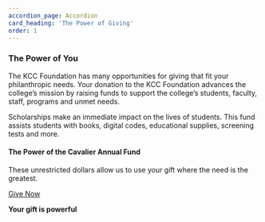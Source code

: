 ```yaml
---
accordion_page: Accordion
card_heading: 'The Power of Giving'
order: 1
---
```


<h3 class="typography__h3">The Power of You</h3>
<p>The KCC Foundation has many opportunities for giving that fit your philanthropic needs. Your donation to the KCC Foundation advances the college&rsquo;s mission by raising funds to support the college&rsquo;s students, faculty, staff, programs and unmet needs.</p>
<p>Scholarships make an immediate impact on the lives of students. This fund assists students with books, digital codes, educational supplies, screening tests and more.</p>
<h4 class="typography__h4">The Power of the Cavalier Annual Fund</h4>
<p>These unrestricted dollars allow us to use your gift where the need is the greatest.</p>
<p><a class="btn btn-primary" href="../give/form/general">Give Now</a></p>
<p><strong>Your gift is powerful</strong></p>
